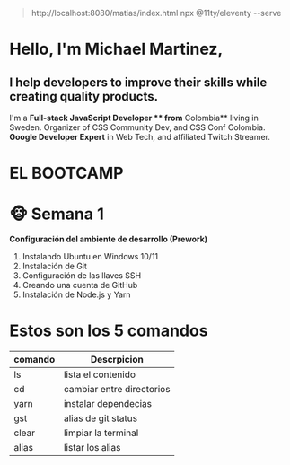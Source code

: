 > http://localhost:8080/matias/index.html
> npx @11ty/eleventy --serve
 # Hello, I'm Michael Martinez,
## I help developers to improve their skills while creating quality products.
I'm a **Full-stack JavaScript Developer ** from** Colombia** living in Sweden.
Organizer of CSS Community Dev, and CSS Conf Colombia.
**Google Developer Expert** in Web Tech, and affiliated Twitch Streamer.
# EL BOOTCAMP
# 🐵 Semana 1
**Configuración del ambiente de desarrollo (Prework)**
1. Instalando Ubuntu en Windows 10/11
2. Instalación de Git
3. Configuración de las llaves SSH
4. Creando una cuenta de GitHub
5. Instalación de Node.js y Yarn

# Estos son los 5 comandos
| comando |        Descrpicion         |
|---------|----------------------------|
| ls      |  lista el contenido        |
| cd      |  cambiar entre directorios |
| yarn    | instalar dependecias       |
| gst     | alias de git status        |
| clear   | limpiar la terminal        |
| alias   | listar los alias           |
